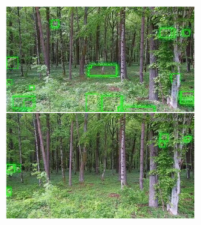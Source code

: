 ![20200525-141254-144259](in/20200525/20200525-141254-144259_0_.jpg)
![20200525-144304-151309](in/20200525/20200525-144304-151309_0_.jpg)
